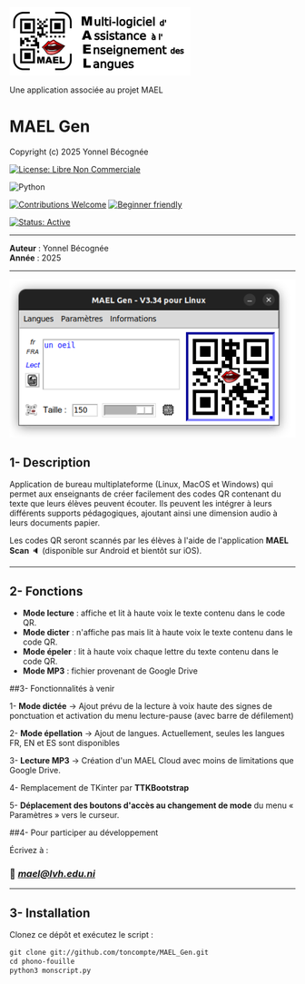 ![MAEL](https://github.com/Yobeco/MAEL_Phono_fouille/blob/main/readme_assets/Logo-MAEL-120.png "Logo du projet MAEL")

Une application associée au projet MAEL

# MAEL Gen

Copyright (c) 2025 Yonnel Bécognée

[![License: Libre Non Commerciale](https://img.shields.io/badge/license-GNU%20GENERAL%20PUBLIC%20LICENSE%20V3-white.svg)](./LICENSE)

![Python](https://img.shields.io/badge/Python-3.10%2B-blue?logo=python&logoColor=yellow)

[![Contributions Welcome](https://img.shields.io/badge/contributions-welcome-009900.svg)](#contributing) [![Beginner friendly](https://img.shields.io/badge/Beginner%20friendly-8A2BE2)]()

[![Status: Active](https://img.shields.io/badge/status-active-009900.svg)]()

---

**Auteur** : Yonnel Bécognée   
**Année** : 2025

---

![](https://github.com/Yobeco/MAEL_Gen/blob/main/readme_assets/MAEL_Gen.png)


## 1- Description

Application de bureau multiplateforme (Linux, MacOS et Windows) qui permet aux enseignants de créer facilement des codes QR contenant du texte que leurs élèves peuvent écouter. 
Ils peuvent les intégrer à leurs différents supports pédagogiques, ajoutant ainsi une dimension audio à leurs documents papier.

Les codes QR seront scannés par les élèves à l'aide de l'application **MAEL Scan** :speaker: (disponible sur Android et bientôt sur iOS).


---

## 2- Fonctions

- **Mode lecture** : affiche et lit à haute voix le texte contenu dans le code QR.
- **Mode dicter** : n'affiche pas mais lit à haute voix le texte contenu dans le code QR.
- **Mode épeler** : lit à haute voix chaque lettre du texte contenu dans le code QR.
- **Mode MP3** : fichier provenant de Google Drive

##3- Fonctionnalités à venir

1- **Mode dictée** → Ajout prévu de la lecture à voix haute des signes de ponctuation et activation du menu lecture-pause (avec barre de défilement)

2- **Mode épellation** → Ajout de langues. Actuellement, seules les langues FR, EN et ES sont disponibles

3- **Lecture MP3** → Création d'un MAEL Cloud avec moins de limitations que Google Drive.

4- Remplacement de TKinter par **TTKBootstrap**

5- **Déplacement des boutons d'accès au changement de mode** du menu « Paramètres » vers le curseur.

##4- Pour participer au développement

Écrivez à :

### 📨 ***[mael@lvh.edu.ni](mailto:mael@lvh.edu.ni)***

---

## 3- Installation

Clonez ce dépôt et exécutez le script :

    git clone git://github.com/toncompte/MAEL_Gen.git
    cd phono-fouille
    python3 monscript.py